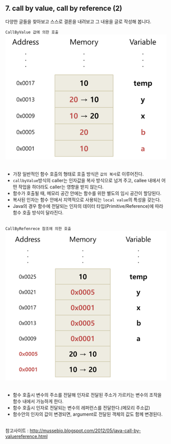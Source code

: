 ## 7. call by value, call by reference (2)

다양한 글들을 찾아보고 스스로 결론을 내려보고 그 내용을 글로 작성해 봅니다.
<br>

`CallByValue 값에 의한 호출`
<br>
<img src="../pictures/7/CallByValue.PNG">
<br><br>

  + 가장 일반적인 함수 호출의 형태로 호출 방식은 `값의 복사`로 이루어진다.
  + `callbyValue`방식의 caller는 인자값을 복사 방식으로 넘겨 주고, callee 내에서 어떤 작업을 하더라도 caller는 영향을 받지 않는다.
  + 함수가 호출될 때, 메모리 공간 안에는 함수를 위한 별도의 임시 공간이 할당된다.
  + 복사된 인자는 함수 안에서 지역적으로 사용되는 `local value`의 특성을 갖는다.
  + Java의 경우 함수에 전달되는 인자의 데이터 타입(Primitive/Reference)에 따라 함수 호출 방식이 달라진다.
<br><br>


`CallByRefenrece 참조에 의한 호출`
<br>
<img src="../pictures/7/CallByReference.PNG">
<br><br>

  + 함수 호출시 변수의 주소를 전달해 인자로 전달된 주소가 가르키는 변수의 조작을 함수 내에서 가능하게 한다.
  + 함수 호출시 인자로 전달되는 변수의 레퍼런스를 전달한다.(메모리 주소값)
  + 함수안의 인자의 값이 변경되면, argument로 전달된 객체의 값도 함께 변경된다.
<br><br>



참고사이트 : http://mussebio.blogspot.com/2012/05/java-call-by-valuereference.html
